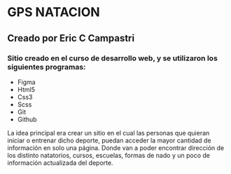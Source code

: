 # GPS NATACION

## Creado por Eric C Campastri

### Sitio creado en el curso de desarrollo web, y se utilizaron los siguientes programas:

- Figma
- Html5
- Css3
- Scss
- Git
- Github

La idea principal era crear un sitio en el cual las personas que quieran iniciar o entrenar dicho deporte, puedan acceder la mayor cantidad de información en solo una página.  Donde van a poder encontrar dirección de los distinto natatorios, cursos, escuelas, formas de nado y un poco de información actualizada del deporte.